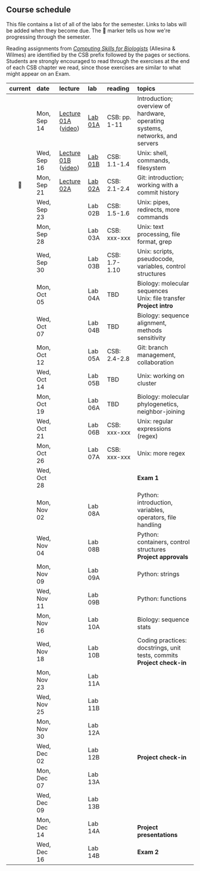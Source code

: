 
## Course schedule

This file contains a list of all of the labs for the semester. Links to labs will be added when they become due. The :pig: marker tells us how we're progressing through the semester.

Reading assignments from [*Computing Skills for Biologists*](https://computingskillsforbiologists.com/) (Allesina & Wilmes) are identified by the CSB prefix followed by the pages or sections. Students are strongly encouraged to read through the exercises at the end of each CSB chapter we read, since those exercises are similar to what might appear on an Exam.

| current | date        | lecture | lab     | reading | topics |
| :-:     | :--         | :-      |   :-    | :--     | :--    |
|         | Mon, Sep 14 | <a href="https://github.com/WUSTL-Biol4220/home/raw/master/lectures/lect_01A.pdf">Lecture 01A</a><br>(<a href="https://wustl.zoom.us/rec/share/xVUbAqcq2UKZY69q7A4uFFs6QqkuYjnN8-t7HT3nY6MTlWLIhWxb5mHuK4ER6Hp8._TbxHG2tCex6TQ-M?startTime=1600105741000">video</a>) | [Lab 01A](labs/lab_01A.md) | CSB: pp. 1-11 | Introduction; overview of hardware, operating<br>systems, networks, and servers |
|         | Wed, Sep 16 | <a href="https://github.com/WUSTL-Biol4220/home/raw/master/lectures/lect_01B.pdf">Lecture 01B</a><br>(<a href="https://wustl.zoom.us/rec/share/v9Fgjrx-KLpP-Jy-XAOowq0FOQP2tTFISahS4NsG5272KRJqbCFIqPo001AX3Fnr.ha8SXalwnFjg8fxp?startTime=1600263299000">video</a>)        | [Lab 01B](labs/lab_01B.md) | CSB: 1.1-1.4| Unix: shell, commands, filesystem |
|  :pig:  | Mon, Sep 21 |  <a href="https://github.com/WUSTL-Biol4220/home/raw/master/lectures/lect_02A.pdf">Lecture 02A</a>        | [Lab 02A](labs/lab_02A.md)| CSB: 2.1-2.4 | Git: introduction; working with a commit history  |
|         | Wed, Sep 23 |         | Lab 02B | CSB: 1.5-1.6 | Unix: pipes, redirects, more commands |
|         | Mon, Sep 28 |         | Lab 03A | CSB: xxx-xxx | Unix: text processing, file format, grep |
|         | Wed, Sep 30 |         | Lab 03B | CSB: 1.7-1.10 | Unix: scripts, pseudocode, variables, control structures  | 
|         | Mon, Oct 05 |         | Lab 04A | TBD | Biology: molecular sequences<br>Unix: file transfer<br>**Project intro** |
|         | Wed, Oct 07 |         | Lab 04B | TBD | Biology: sequence alignment, methods sensitivity |
|         | Mon, Oct 12 |         | Lab 05A | CSB: 2.4-2.8 | Git: branch management, collaboration | 
|         | Wed, Oct 14 |         | Lab 05B | TBD | Unix: working on cluster |
|         | Mon, Oct 19 |         | Lab 06A | TBD | Biology: molecular phylogenetics, neighbor-joining |
|         | Wed, Oct 21 |         | Lab 06B | CSB: xxx-xxx | Unix: regular expressions (regex) |
|         | Mon, Oct 26 |         | Lab 07A | CSB: xxx-xxx | Unix: more regex  |
|         | Wed, Oct 28 |         |         |  | **Exam 1** |
|         | Mon, Nov 02 |         | Lab 08A |  | Python: introduction, variables, operators, file handling |
|         | Wed, Nov 04 |         | Lab 08B |  | Python: containers, control structures <br>**Project approvals** |
|         | Mon, Nov 09 |         | Lab 09A |  | Python: strings |
|         | Wed, Nov 11 |         | Lab 09B |  | Python: functions |
|         | Mon, Nov 16 |         | Lab 10A |  | Biology: sequence stats |
|         | Wed, Nov 18 |         | Lab 10B |  | Coding practices: docstrings, unit tests, commits<br>**Project check-in**  |
|         | Mon, Nov 23 |         | Lab 11A |  |   |
|         | Wed, Nov 25 |         | Lab 11B |  |   |
|         | Mon, Nov 30 |         | Lab 12A |  |   |
|         | Wed, Dec 02 |         | Lab 12B |  | <br>**Project check-in**   |
|         | Mon, Dec 07 |         | Lab 13A |  |   |
|         | Wed, Dec 09 |         | Lab 13B |  |   |
|         | Mon, Dec 14 |         | Lab 14A |  | <br>**Project presentations**  |
|         | Wed, Dec 16 |         | Lab 14B |  | **Exam 2**  |
